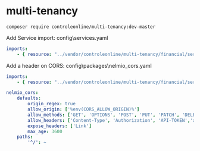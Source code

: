 # multi-tenancy


`composer require controleonline/multi-tenancy:dev-master`


Add Service import:
config\services.yaml

```yaml
imports:
    - { resource: "../vendor/controleonline/multi-tenancy/financial/services/multi-tenancy.yaml" }    
```

Add a header on CORS:
config\packages\nelmio_cors.yaml

```yaml
imports:
    - { resource: "../vendor/controleonline/multi-tenancy/financial/services/multi-tenancy.yaml" }    
```
```yaml
nelmio_cors:
    defaults:
        origin_regex: true
        allow_origin: ['%env(CORS_ALLOW_ORIGIN)%']
        allow_methods: ['GET', 'OPTIONS', 'POST', 'PUT', 'PATCH', 'DELETE']
        allow_headers: ['Content-Type', 'Authorization', 'API-TOKEN','app-domain']
        expose_headers: ['Link']
        max_age: 3600
    paths:
        '^/': ~
```
